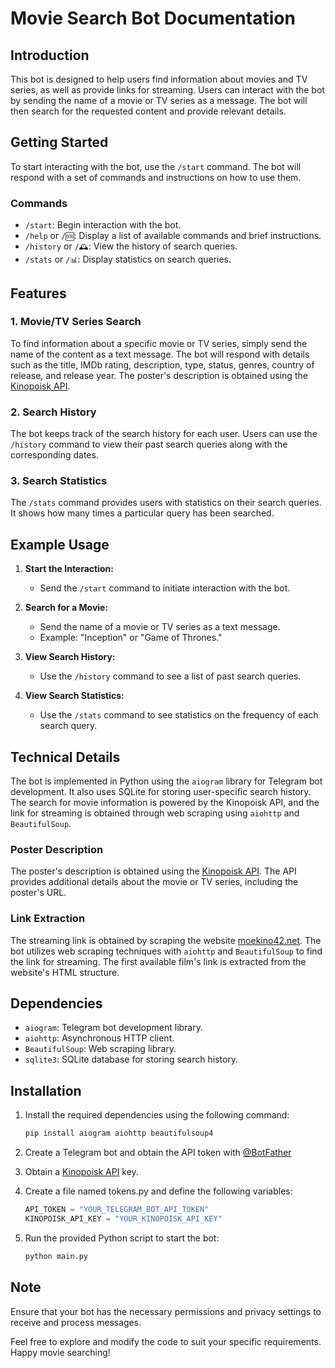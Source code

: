 # Movie Search Bot Documentation

## Introduction
This bot is designed to help users find information about movies and TV series, as well as provide links for streaming. Users can interact with the bot by sending the name of a movie or TV series as a message. The bot will then search for the requested content and provide relevant details.

## Getting Started
To start interacting with the bot, use the `/start` command. The bot will respond with a set of commands and instructions on how to use them.

### Commands
- `/start`: Begin interaction with the bot.
- `/help` or `/🆘`: Display a list of available commands and brief instructions.
- `/history` or `/🕰`: View the history of search queries.
- `/stats` or `/📊`: Display statistics on search queries.

## Features
### 1. Movie/TV Series Search
To find information about a specific movie or TV series, simply send the name of the content as a text message. The bot will respond with details such as the title, IMDb rating, description, type, status, genres, country of release, and release year. The poster's description is obtained using the [Kinopoisk API](https://api.kinopoisk.dev/documentation#/%D0%A4%D0%B8%D0%BB%D1%8C%D0%BC%D1%8B%2C%20%D1%81%D0%B5%D1%80%D0%B8%D0%B0%D0%BB%D1%8B%2C%20%D0%B8%20%D1%82.%D0%B4./MovieController_searchMovieV1_4).

### 2. Search History
The bot keeps track of the search history for each user. Users can use the `/history` command to view their past search queries along with the corresponding dates.

### 3. Search Statistics
The `/stats` command provides users with statistics on their search queries. It shows how many times a particular query has been searched.

## Example Usage
1. **Start the Interaction:**
   - Send the `/start` command to initiate interaction with the bot.

2. **Search for a Movie:**
   - Send the name of a movie or TV series as a text message.
   - Example: "Inception" or "Game of Thrones."

3. **View Search History:**
   - Use the `/history` command to see a list of past search queries.

4. **View Search Statistics:**
   - Use the `/stats` command to see statistics on the frequency of each search query.

## Technical Details
The bot is implemented in Python using the `aiogram` library for Telegram bot development. It also uses SQLite for storing user-specific search history. The search for movie information is powered by the Kinopoisk API, and the link for streaming is obtained through web scraping using `aiohttp` and `BeautifulSoup`.

### Poster Description
The poster's description is obtained using the [Kinopoisk API](https://api.kinopoisk.dev/documentation#/%D0%A4%D0%B8%D0%BB%D1%8C%D0%BC%D1%8B%2C%20%D1%81%D0%B5%D1%80%D0%B8%D0%B0%D0%BB%D1%8B%2C%20%D0%B8%20%D1%82.%D0%B4./MovieController_searchMovieV1_4). The API provides additional details about the movie or TV series, including the poster's URL.

### Link Extraction
The streaming link is obtained by scraping the website [moekino42.net](https://e2.moekino42.net). The bot utilizes web scraping techniques with `aiohttp` and `BeautifulSoup` to find the link for streaming. The first available film's link is extracted from the website's HTML structure.

## Dependencies
- `aiogram`: Telegram bot development library.
- `aiohttp`: Asynchronous HTTP client.
- `BeautifulSoup`: Web scraping library.
- `sqlite3`: SQLite database for storing search history.

## Installation
1. Install the required dependencies using the following command:
   ```bash
   pip install aiogram aiohttp beautifulsoup4

2. Create a Telegram bot and obtain the API token with [@BotFather](https://telegram.me/BotFather)

3. Obtain a [Kinopoisk API](https://kinopoisk.dev/) key.

4. Create a file named tokens.py and define the following variables:
   ```python
   API_TOKEN = "YOUR_TELEGRAM_BOT_API_TOKEN"
   KINOPOISK_API_KEY = "YOUR_KINOPOISK_API_KEY"

5. Run the provided Python script to start the bot:
    ```python
   python main.py

## Note
Ensure that your bot has the necessary permissions and privacy settings to receive and process messages.

Feel free to explore and modify the code to suit your specific requirements. Happy movie searching!